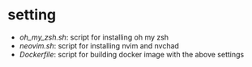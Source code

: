 # setting

* *oh_my_zsh.sh*: script for installing oh my zsh
* *neovim.sh*: script for installing nvim and nvchad
* *Dockerfile*: script for building docker image with the above settings
